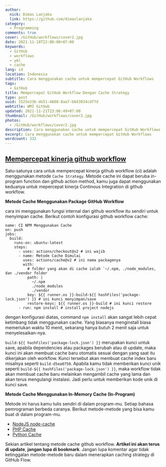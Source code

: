 ```yaml
---
author:
  nick: Dimas Lanjaka
  link: https://github.com/dimaslanjaka
category:
  - Programming
comments: true
cover: /GitHub/workflows/cover2.jpg
date: 2021-11-18T22:00:00+07:00
keywords:
  - GitHub
  - workflows
  - yml
  - cache
lang: id
location: Indonesia
subtitle: Cara menggunakan cache untuk mempercepat GitHub Workflows
tags:
  - GitHub
title: Mempercepat GitHub Workflow Dengan Cache Strategy
type: post
uuid: 1525e23b-de51-4888-8aa7-b643034cdf7d
webtitle: WMI GitHub
updated: 2021-11-21T23:06:49+07:00
thumbnail: /GitHub/workflows/cover2.jpg
photos:
  - /GitHub/workflows/cover2.jpg
description: Cara menggunakan cache untuk mempercepat GitHub Workflows
excerpt: Cara menggunakan cache untuk mempercepat GitHub Workflows
wordcount: 332
---
```


<h2 id="mempercepat-kinerja-github-workflow" tabindex="-1"><a class="header-anchor" href="#mempercepat-kinerja-github-workflow">Mempercepat kinerja github workflow</a></h2>
<p>Satu-satunya cara untuk mempercepat kinerja github workflow (ci) adalah menggunakan metode <code>Cache Strategy</code>. Metode cache ini dapat beruba in-program function dan github action method, kamu juga dapat menggunakan keduanya untuk mepercepat kinerja Continous Integration di github workflow.</p>
<p><strong>Metode Cache Menggunakan Package GitHub Workflow</strong></p>
<p>cara ini menggunakan fungsi internal dari github workflow itu sendiri untuk menyimpan cache. Berikut contoh konfigurasi github workflow cache:</p>
<pre><code class="language-yaml">name: CI NPM Menggunakan Cache
on: push
jobs:
  build:
    runs-on: ubuntu-latest
    steps:
      - uses: actions/checkout@v2 # ini wajib
      - name: Metode Cache Dimulai
        uses: actions/cache@v2 # ini nama packagenya
        with:
          # folder yang akan di cache ialah `~/.npm, ./node_modules, dan ./vendor folder
          path: |
            ~/.npm
            ./node_modules
            ./vendor
          key: ${{ runner.os }}-build-${{ hashFiles('package-lock.json') }} # ini kunci menyimpan/save
          restore-keys: ${{ runner.os }}-build # ini kunci restore
      - run: npm install # install project nodejs
</code></pre>
<p>dengan konfigurasi diatas, command <code>npm install</code> akan sangat lebih cepat ketimbang tidak menggunakan cache. Yang biasanya menginstall biasa memerlukan waktu 10 menit, sekarang hanya butuh 2 menit saja untuk menyelesaikan-nya.</p>
<p><code>build-${{ hashFiles('package-lock.json') }}</code> merupakan kunci untuk save, apabila dependencies atau packages berubah atau di update, maka kunci ini akan membuat cache baru otomatis sesuai dengan yang saat itu dikerjakan oleh workflow. Kunci tersebut akan membuat cache index baru misalnya seperti <code>build-d5ea0750</code>. Apabila kamu tidak memberikan kunci unik seperti <code>build-${{ hashFiles('package-lock.json') }}</code>, maka workflow tidak akan membuat cache baru melainkan mengambil cache yang lama dan akan terus mengulangi instalasi. Jadi perlu untuk memberikan kode unik di kunci save.</p>
<p><strong>Metode Cache Menggunakan In-Memory Cache (In-Program)</strong></p>
<p>Metode ini harus kamu tulis sendiri di dalam program-mu. Setiap bahasa pemrograman berbeda caranya. Berikut metode-metode yang bisa kamu buat di dalam program-mu.</p>
<ul>
<li><a href="https://www.npmjs.com/package/node-cache">NodeJS node-cache</a></li>
<li><a href="http://www.php-cache.com/en/latest/">PHP Cache</a></li>
<li><a href="https://docs.python.org/3.4/library/functools.html#functools.lru_cache">Python Cache</a></li>
</ul>
<p>Sekian artikel tentang metode cache github workflow. <strong>Artikel ini akan terus di update</strong>, <strong>jangan lupa di bookmark</strong>. Jangan lupa komentar agar tidak ketinggalan metode-metode baru dalam menerapkan caching strategy di GitHub Flow.</p>
